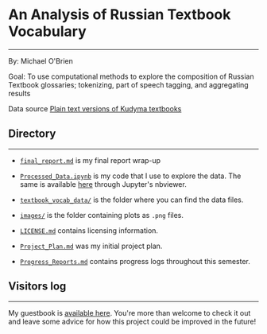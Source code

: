 # An Analysis of Russian Textbook Vocabulary
---
By: Michael O'Brien

Goal: To use computational methods to explore the composition of Russian Textbook glossaries; tokenizing, part of speech tagging, and aggregating results

Data source [Plain text versions of Kudyma textbooks](https://github.com/Data-Science-for-Linguists-2022/Textbook_Vocab_Analysis/tree/main/textbook_vocab_data)

## Directory
---
* [`final_report.md`](final_report.md) is my final report wrap-up

* [`Processed_Data.ipynb`](Processed_Data.ipynb) is my code that I use to explore the data. The same is available [here](https://nbviewer.org/github/Data-Science-for-Linguists-2022/Textbook_Vocab_Analysis/blob/main/Processed_Data.ipynb) through Jupyter's nbviewer.

* [`textbook_vocab_data/`](textbook_vocab_data) is the folder where you can find the data files.

* [`images/`](images) is the folder containing plots as `.png` files.

* [`LICENSE.md`](LICENSE.md) contains licensing information.

* [`Project_Plan.md`](Project_Plan.md) was my initial project plan.

* [`Progress_Reports.md`](Progress_Reports.md) contains progress logs throughout this semester.

## Visitors log
---
My guestbook is [available here](https://github.com/Data-Science-for-Linguists-2022/Class-Lounge/blob/main/guestbooks/guestbook_misha.md). You're more than welcome to check it out and leave some advice for how this project could be improved in the future!
